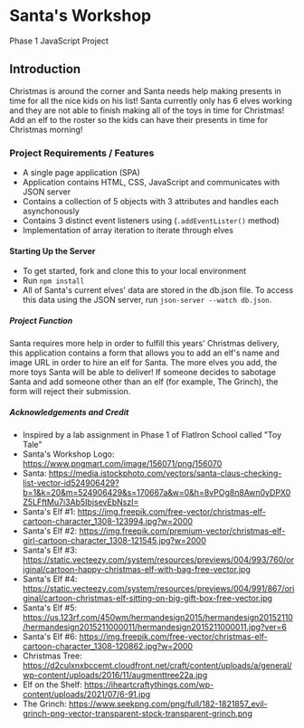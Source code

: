 # Santa's Workshop

Phase 1 JavaScript Project

## Introduction

Christmas is around the corner and Santa needs help making presents in time for all the nice kids on his list!
Santa currently only has 6 elves working and they are not able to finish making all of the toys in time for Christmas! Add an elf to the roster so the kids can have their presents in time for Christmas morning!

### Project Requirements / Features

- A single page application (SPA)
- Application contains HTML, CSS, JavaScript and communicates with JSON server
- Contains a collection of 5 objects with 3 attributes and handles each asynchonously
- Contains 3 distinct event listeners using (`.addEventLister()` method)
- Implementation of array iteration to iterate through elves

#### Starting Up the Server

- To get started, fork and clone this to your local environment
- Run `npm install`
- All of Santa's current elves' data are stored in the db.json file. To access this data using the JSON server, run `json-server --watch db.json`.

##### Project Function

Santa requires more help in order to fulfill this years' Christmas delivery, this application contains a form that allows you to add an elf's name and image URL in order to hire an elf for Santa.
The more elves you add, the more toys Santa will be able to deliver!
If someone decides to sabotage Santa and add someone other than an elf (for example, The Grinch), the form will reject their submission.

##### Acknowledgements and Credit

- Inspired by a lab assignment in Phase 1 of FlatIron School called "Toy Tale"
- Santa's Workshop Logo: https://www.pngmart.com/image/156071/png/156070
- Santa: https://media.istockphoto.com/vectors/santa-claus-checking-list-vector-id524906429?b=1&k=20&m=524906429&s=170667a&w=0&h=8vPOg8n8Awn0yDPX0Z5LFftMu7i3Ab5IbjsevEbNszI=
- Santa's Elf #1: https://img.freepik.com/free-vector/christmas-elf-cartoon-character_1308-123994.jpg?w=2000
- Santa's Elf #2: https://img.freepik.com/premium-vector/christmas-elf-girl-cartoon-character_1308-121545.jpg?w=2000
- Santa's Elf #3: https://static.vecteezy.com/system/resources/previews/004/993/760/original/cartoon-happy-christmas-elf-with-bag-free-vector.jpg
- Santa's Elf #4: https://static.vecteezy.com/system/resources/previews/004/991/867/original/cartoon-christmas-elf-sitting-on-big-gift-box-free-vector.jpg
- Santa's Elf #5: https://us.123rf.com/450wm/hermandesign2015/hermandesign20152110/hermandesign2015211000011/hermandesign2015211000011.jpg?ver=6
- Santa's Elf #6: https://img.freepik.com/free-vector/christmas-elf-cartoon-character_1308-120862.jpg?w=2000
- Christmas Tree: https://d2culxnxbccemt.cloudfront.net/craft/content/uploads/a/general/wp-content/uploads/2016/11/augmenttree22a.jpg
- Elf on the Shelf: https://iheartcraftythings.com/wp-content/uploads/2021/07/6-91.jpg
- The Grinch: https://www.seekpng.com/png/full/182-1821857_evil-grinch-png-vector-transparent-stock-transparent-grinch.png
